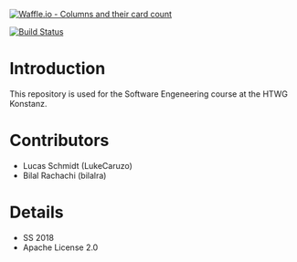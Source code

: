 [![Waffle.io - Columns and their card count](https://badge.waffle.io/LukeCaruzo/2048.svg?columns=all)](https://waffle.io/LukeCaruzo/2048)

[![Build Status](https://travis-ci.org/LukeCaruzo/2048.svg?branch=master)](https://travis-ci.org/LukeCaruzo/2048)

# Introduction
This repository is used for the Software Engeneering course at the HTWG Konstanz.

# Contributors
* Lucas Schmidt (LukeCaruzo)
* Bilal Rachachi (bilalra)

# Details
* SS 2018
* Apache License 2.0
